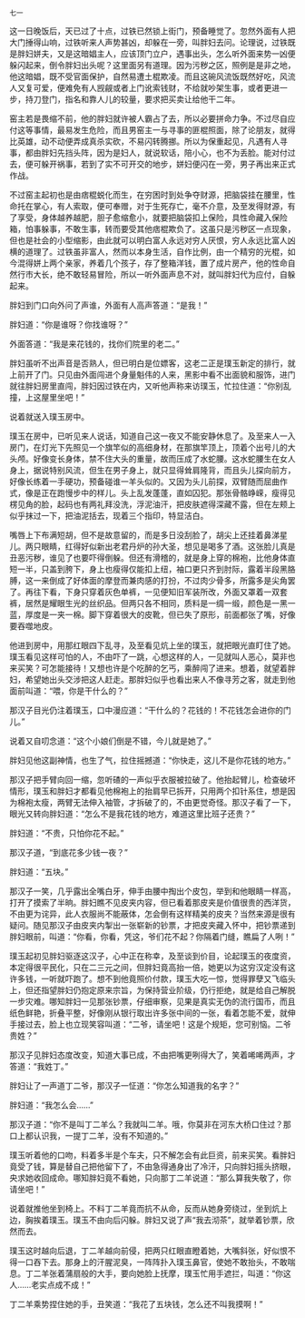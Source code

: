     七一 

   这一日晚饭后，天已过了十点，过铁已然锁上街门，预备睡觉了。忽然外面有人把大门捶得山响，过铁听来人声势甚凶，却躲在一旁，叫胖妇去问。论理说，过铁既是胖妇姘夫，又是这暗娼主人，应该顶门立户，遇事出头，怎么听外面来势一凶便躲闪起来，倒令胖妇出头呢？这里面另有道理。因为污秽之区，照例是是非之地，他这暗娼，既不受官面保护，自然易遭土棍欺凌。而且这碗风流饭既然好吃，风流人又复可爱，便难免有人觊觎或者上门讹索钱财，不给就吵架生事，或者更进一步，持刀登门，指名和靠人儿的较量，要求把买卖让给他干二年。

   窑主若是畏缩不前，他的胖妇就许被人霸占了去，所以必要拼命力争。不过尽自应付这等事情，最易发生危险，而且男窑主一与寻事的匪棍照面，除了论朋友，就得比英雄，动不动便弄成真杀实砍，不易闪转腾挪。所以为保重起见，凡遇有人寻事，都由胖妇先挡头阵，因为是妇人，就说软话，陪小心，也不为丢脸。能对付过去，便可躲开祸事，若到了实不可开交的地步，姘妇便闪在一旁，男子再出来正式作战。

   不过窑主起初也是由痞棍蜕化而生，在穷困时到处争夺财源，把脑袋挂在腰里，性命托在掌心，有人索取，便可奉赠，对于生死存亡，毫不介意，及至发得财源，有了享受，身体越养越肥，胆子愈缩愈小，就要把脑袋扣上保险，具性命藏入保险箱，怕事躲事，不敢生事，转而要受其他痞棍欺负了。这虽只是污秽区一点现象，但也是社会的小型缩影，由此就可以明白富人永远对穷人厌恨，穷人永远比富人凶横的道理了。过铁虽非富人，然而以本身生活，自作比例，由一个精穷的光棍，如今混得姘上两个亲家，养着几个孩子，存了整箱洋钱，置了成片房产，他的性命自然行市大长，绝不敢轻易冒险，所以一听外面声息不对，就叫胖妇代为应付，自躲起来。

   胖妇到门口向外问了声谁，外面有人高声答道：“是我！”

   胖妇道：“你是谁呀？你找谁呀？”

   外面答道：“我是来花钱的，找你们院里的老二。”

   胖妇虽听不出声音是否熟人，但已明白是位嫖客，这老二正是璞玉新定的排行，就上前开了门。只见由外面闯进个身量魁伟的人来，黑影中看不出面貌和服饰，进门就往胖妇房里直闯，胖妇因过铁在内，又听他声称来访璞玉，忙拉住道：“你别乱撞，上这屋里坐吧！”

   说着就送入璞玉房中。

   璞玉在房中，已听见来人说话，知道自己这一夜又不能安静休息了。及至来人一入房门，在灯光下先照见一个旗竿似的高细身材，在那旗竿顶上，顶着个出号儿的大头颅。好像变长身体，禁不住大头的重量，故而压成了水蛇腰。这水蛇腰生在女人身上，据说特别风流，但生在男子身上，就只显得耸肩隆背，而且头儿探向前方，好像长练着一手硬功，预备碰谁一羊头似的。又因为头儿前探，双臂随而屈曲作式，像是正在跑慢步中的样儿。头上乱发蓬蓬，直如囚犯。那张骨骼峥嵘，瘦得见楞见角的脸，起码也有两礼拜没洗，浮泥油汗，把皮肤遮得深藏不露，但在左颊上似乎抹过一下，把油泥括去，现着三个指印，特显洁白。

   嘴唇上下布满短胡，但不是故意留的，而是多日没刮脸了，胡尖上还挂着鼻涕星儿。两只眼睛，红得好似新出老君丹炉的孙大圣，想见是喝多了酒。这张脸儿真是丑恶污秽，谁见了也要吓得倒躲。但还有滑稽的，就是身上穿的棉袍，比他身体直短一半，只盖到胯下，身上也瘦得仅能扣上纽，袖口更只齐到肘际，露着半段黑胳膊，这一来倒成了好体面的摩登而兼肉感的打扮，不过肉少骨多，所露多是尖角罢了。再往下看，下身只穿着灰色单裤，一见便知旧军装所改，外面又罩着一双套裤，居然是耀眼生光的丝织品。但两只各不相同，质料是一绸一缎，颜色是一黑一蓝，厚度是一夹一棉。脚下穿着很大的皮靴，但已失了原形，前面都张了嘴，好像要吞噬地皮。

   他进到房中，用那红眼四下乱寻，及至看见炕上坐的璞玉，就把眼光直盯住了她。璞玉看见这样可怕的人，不由吓了一跳，心想这样的人，一见就叫人恶心，莫非也来买笑？可怎能接待！又想也许是个吃醉的乞丐，乘醉闯了进来。想着，就望着胖妇，希望她出头交涉把这人赶走。那胖妇似乎也看出来人不像寻芳之客，就走到他面前叫道：“喂，你是干什么的？”

   那汉子目光仍注着璞玉，口中漫应道：“干什么的？花钱的！不花钱怎会进你的门儿。”

   说着又自叨念道：“这个小娘们倒是不错，今儿就是她了。”

   胖妇见他这副神情，也生了气，拉住摇撼道：“你快走，这儿不是你花钱的地方。”

   那汉子把手臂向回一缩，忽听碴的一声似乎衣服被拉破了。他抬起臂儿，检查破坏情形，璞玉和胖妇才都看见他棉袍上的抬肩早已拆开，只用两个扣针系住，想是因为棉袍太瘦，两臂无法伸入袖管，才拆破了的，不由更觉奇怪。那汉子看了一下，眼光又转向胖妇道：“怎么不是我花钱的地方，难道这里比班子还贵？”

   胖妇道：“不贵，只怕你花不起。”

   那汉子道，“到底花多少钱一夜？”

   胖妇道：“五块。”

   那汉子一笑，几乎露出全嘴白牙，伸手由腰中掏出个皮包，举到和他眼睛一样高，打开了摸索了半晌。胖妇瞧不见皮夹内容，但已看着那皮夹是价值很贵的西洋货，不由更为诧异，此人衣服尚不能蔽体，怎会倒有这样精美的皮夹？当然来源是很有疑问。随见那汉子由皮夹内掣出一张崭新的钞票，才把皮夹藏入怀中，把钞票递到胖妇眼前，叫道：“你看，你看，凭这，爷们花不起？你隔着门缝，瞧扁了人咧！”

   璞玉起初见胖妇驱逐这汉子，心中正在称幸，及至谈到价目，论起璞玉的夜度资，本定得很平民化，只在二三元之间，但胖妇竟高抬一倍，她更以为这穷汉定没有这许多钱，一听就吓跑了。想不到他竟照价付款，璞玉大吃一惊，觉得罪孽又飞临头上，但还指望胖妇仍抱定原来宗旨，为保持营业阶级，仍行拒绝，就是给自己解脱一步灾难。哪知胖妇一见那张钞票，仔细审察，见果是真实无伪的流行国币，而且纸色鲜艳，折叠平整，好像刚从银行取出许多张中间的一张，看着怎能不爱，就伸手接过去，脸上也立现笑容叫道：“二爷，请坐吧！这是个规矩，您可别恼。二爷贵姓？”

   那汉子见胖妇态度改变，知道大事已成，不由把嘴更咧得大了，笑着唏唏两声，才答道：“我姓丁。”

   胖妇让了一声道丁二爷，那汉子一怔道：“你怎么知道我的名字？”

   胖妇道：“我怎么会……”

   那汉子道：“你不是叫丁二羊么？我就叫二羊。哦，你莫非在河东大桥口住过？那口上都认识我，一提丁二羊，没有不知道的。”

   璞玉听着他的口吻，料着多半是个车夫，只不解怎会有此巨资，前来买笑。看胖妇竟受了钱，算是替自己把他留下了，不由急得通身出了冷汗，只向胖妇摇头挤眼，央求她收回成命。哪知胖妇竟不看她，只向那丁二羊说道：“那么算我失敬了，你请坐吧！”

   说着就推他坐到椅上。不料丁二羊竟而抗不从命，反而从她身旁绕过，坐到炕上边，胸挨着璞玉。璞玉不由向后闪躲。胖妇又说了声“我去沏茶”，就举着钞票，欣然而去。

   璞玉这时越向后退，丁二羊越向前侵，把两只红眼直瞪着她，大嘴斜张，好似恨不得一口吞下去。那身上的汗腥泥臭，一阵阵扑入璞玉鼻官，使她不敢抬头，不敢喘息。丁二羊张着蒲扇般的大手，要向她脸上抚摩，璞玉忙用手遮拦，叫道：“你这人……老实点成不成！”

   丁二羊乘势捏住她的手，丑笑道：“我花了五块钱，怎么还不叫我摸啊！”

